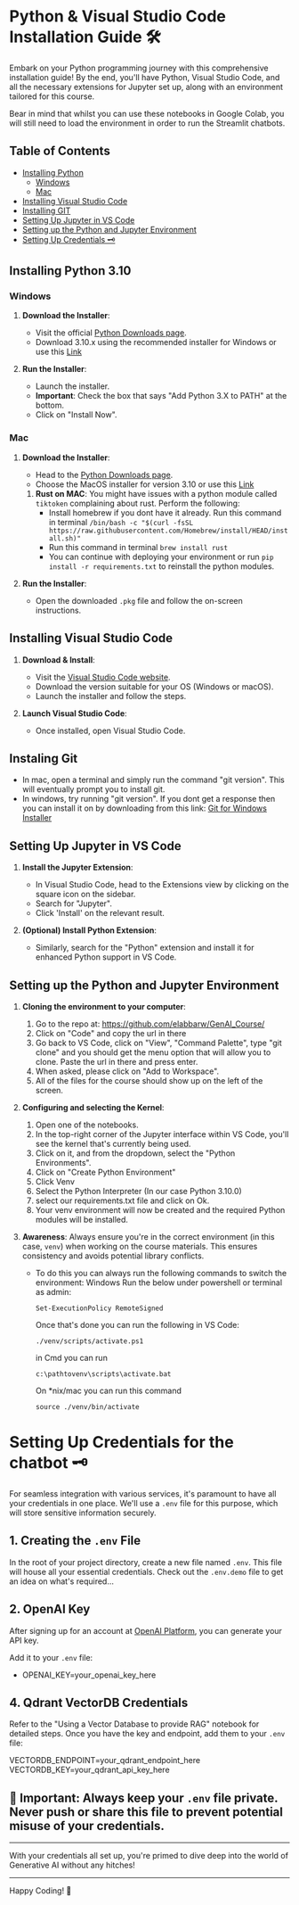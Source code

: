 # Python & Visual Studio Code Installation Guide 🛠

Embark on your Python programming journey with this comprehensive installation guide! By the end, you'll have Python, Visual Studio Code, and all the necessary extensions for Jupyter set up, along with an environment tailored for this course.

Bear in mind that whilst you can use these notebooks in Google Colab, you will still need to load the environment in order to run the Streamlit chatbots.

## Table of Contents
- [Installing Python](#installing-python)
    - [Windows](#windows)
    - [Mac](#mac)
- [Installing Visual Studio Code](#installing-visual-studio-code)
- [Installing GIT](#instaling-git)
- [Setting Up Jupyter in VS Code](#setting-up-jupyter-in-vs-code)
- [Setting up the Python and Jupyter Environment](#setting-up-the-python-and-jupyter-environment)
- [Setting Up Credentials 🗝️](#Setting-Up-Credentials-🗝️)

## Installing Python 3.10

### Windows

1. **Download the Installer**:
    - Visit the official [Python Downloads page](https://www.python.org/downloads/).
    - Download 3.10.x using the recommended installer for Windows or use this [Link](https://www.python.org/ftp/python/3.10.11/python-3.10.11-amd64.exe)


2. **Run the Installer**:
    - Launch the installer.
    - **Important**: Check the box that says "Add Python 3.X to PATH" at the bottom.
    - Click on "Install Now".

### Mac

1. **Download the Installer**:
    - Head to the [Python Downloads page](https://www.python.org/downloads/).
    - Choose the MacOS installer for version 3.10 or use this [Link](https://www.python.org/ftp/python/3.10.11/python-3.10.11-macos11.pkg)

    1. **Rust on MAC**: You might have issues with a python module called `tiktoken` complaining about rust. Perform the following:
        - Install homebrew if you dont have it already. Run this command in terminal `/bin/bash -c "$(curl -fsSL https://raw.githubusercontent.com/Homebrew/install/HEAD/install.sh)"`
        - Run this command in terminal `brew install rust`
        - You can continue with deploying your environment or run `pip install -r requirements.txt` to reinstall the python modules.


2. **Run the Installer**:
    - Open the downloaded `.pkg` file and follow the on-screen instructions.

## Installing Visual Studio Code

1. **Download & Install**:
    - Visit the [Visual Studio Code website](https://code.visualstudio.com/).
    - Download the version suitable for your OS (Windows or macOS).
    - Launch the installer and follow the steps.

2. **Launch Visual Studio Code**:
    - Once installed, open Visual Studio Code.

## Instaling Git
- In mac, open a terminal and simply run the command "git version". This will eventually prompt you to install git.
- In windows, try running "git version". If you dont get a response then you can install it on by downloading from this link: [Git for Windows Installer](https://gitforwindows.org/) 


## Setting Up Jupyter in VS Code

1. **Install the Jupyter Extension**:
    - In Visual Studio Code, head to the Extensions view by clicking on the square icon on the sidebar.
    - Search for "Jupyter".
    - Click 'Install' on the relevant result.

2. **(Optional) Install Python Extension**:
    - Similarly, search for the "Python" extension and install it for enhanced Python support in VS Code.



## Setting up the Python and Jupyter Environment

1. **Cloning the environment to your computer**:
   1. Go to the repo at: https://github.com/elabbarw/GenAI_Course/
   2. Click on "Code" and copy the url in there
   3. Go back to VS Code, click on "View", "Command Palette", type "git clone" and you should get the menu option that will allow you to clone. Paste the url in there and press enter.
   4. When asked, please click on "Add to Workspace".
   5. All of the files for the course should show up on the left of the screen.

2. **Configuring and selecting the Kernel**:
    1. Open one of the notebooks.
    2. In the top-right corner of the Jupyter interface within VS Code, you'll see the kernel that's currently being used.
    3. Click on it, and from the dropdown, select the "Python Environments".
    4. Click on "Create Python Environment"
    5. Click Venv
    6. Select the Python Interpreter (In our case Python 3.10.0)
    7. select our requirements.txt file and click on Ok.
    8. Your venv environment will now be created and the required Python modules will be installed.


2. **Awareness**: Always ensure you're in the correct environment (in this case, `venv`) when working on the course materials. This ensures consistency and avoids potential library conflicts.
    - To do this you can always run the following commands to switch the environment:
        Windows
        Run the below under powershell or terminal as admin:
        ```
        Set-ExecutionPolicy RemoteSigned
        ```
        Once that's done you can run the following in VS Code:
        ```
        ./venv/scripts/activate.ps1
        ```
        in Cmd you can run
        ```
        c:\pathtovenv\scripts\activate.bat
        ```
        On *nix/mac you can run this command
        ```
        source ./venv/bin/activate
        ```


# Setting Up Credentials for the chatbot 🗝️

For seamless integration with various services, it's paramount to have all your credentials in one place. We'll use a `.env` file for this purpose, which will store sensitive information securely.

## 1. Creating the `.env` File

In the root of your project directory, create a new file named `.env`. This file will house all your essential credentials. Check out the `.env.demo` file to get an idea on what's required...

## 2. OpenAI Key

After signing up for an account at [OpenAI Platform](https://platform.openai.com/), you can generate your API key. 

Add it to your `.env` file:

- OPENAI_KEY=your_openai_key_here


## 4. Qdrant VectorDB Credentials

Refer to the "Using a Vector Database to provide RAG" notebook for detailed steps. Once you have the key and endpoint, add them to your `.env` file:

VECTORDB_ENDPOINT=your_qdrant_endpoint_here
VECTORDB_KEY=your_qdrant_api_key_here


## 🚫 **Important**: Always keep your `.env` file private. Never push or share this file to prevent potential misuse of your credentials.

---

With your credentials all set up, you're primed to dive deep into the world of Generative AI without any hitches!



---

Happy Coding! 🎉
